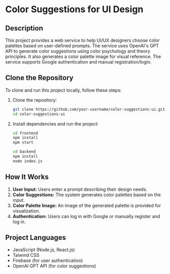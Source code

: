 # Color Suggestions for UI Design

## Description

This project provides a web service to help UI/UX designers choose color palettes based on user-defined prompts. The service uses OpenAI's GPT API to generate color suggestions using color psychology and theory principles. It also generates a color palette image for visual reference. The service supports Google authentication and manual registration/login.

## Clone the Repository

To clone and run this project locally, follow these steps:

1. Clone the repository:
    ```bash
    git clone https://github.com/your-username/color-suggestions-ui.git
    cd color-suggestions-ui
    ```

2. Install dependencies and run the project:
    ```bash
    cd frontend
    npm install
    npm start
    ```

    ```bash
    cd backend
    npm install
    node index.js
    ```

## How It Works

1. **User Input:** Users enter a prompt describing their design needs.
2. **Color Suggestions:** The system generates color palettes based on the input.
3. **Color Palette Image:** An image of the generated palette is provided for visualization.
4. **Authentication:** Users can log in with Google or manually register and log in.

## Project Languages

- JavaScript (Node.js, React.js)
- Taiwind CSS
- Firebase (for user authentication)
- OpenAI GPT API (for color suggestions)
